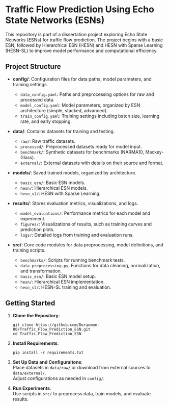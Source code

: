 # Traffic Flow Prediction Using Echo State Networks (ESNs)

This repository is part of a dissertation project exploring Echo State Networks (ESNs) for traffic flow prediction. The project begins with a basic ESN, followed by Hierarchical ESN (HESN) and HESN with Sparse Learning (HESN-SL) to improve model performance and computational efficiency.

## Project Structure

- **config/**: Configuration files for data paths, model parameters, and training settings.
    - `data_config.yaml`: Paths and preprocessing options for raw and processed data.
    - `model_config.yaml`: Model parameters, organized by ESN architecture (simple, stacked, advanced).
    - `train_config.yaml`: Training settings including batch size, learning rate, and early stopping.

- **data/**: Contains datasets for training and testing.
    - `raw/`: Raw traffic datasets.
    - `processed/`: Preprocessed datasets ready for model input.
    - `benchmark/`: Synthetic datasets for benchmarks (NARMA10, Mackey-Glass).
    - `external/`: External datasets with details on their source and format.

- **models/**: Saved trained models, organized by architecture.
    - `basic_esn/`: Basic ESN models.
    - `hesn/`: Hierarchical ESN models.
    - `hesn_sl/`: HESN with Sparse Learning.

- **results/**: Stores evaluation metrics, visualizations, and logs.
    - `model_evaluations/`: Performance metrics for each model and experiment.
    - `figures/`: Visualizations of results, such as training curves and prediction plots.
    - `logs/`: Detailed logs from training and evaluation runs.

- **src/**: Core code modules for data preprocessing, model definitions, and training scripts.
    - `benchmarks/`: Scripts for running benchmark tests.
    - `data_preprocessing.py`: Functions for data cleaning, normalization, and transformation.
    - `basic_esn/`: Basic ESN model setup.
    - `hesn/`: Hierarchical ESN implementation.
    - `hesn_sl/`: HESN-SL training and evaluation.

## Getting Started

1. **Clone the Repository**:
    ```
    git clone https://github.com/Doraemon-00/Traffic_Flow_Prediction_ESN.git
    cd Traffic_Flow_Prediction_ESN
    ```

2. **Install Requirements**:
    ```
    pip install -r requirements.txt
    ```

3. **Set Up Data and Configuraitons**:  
    Place datasets in `data/raw/` or download from external sources to `data/external/`.  
    Adjust configurations as needed in `config/`.

4. **Run Experiments**:  
    Use scripts in `src/` to preprocess data, train models, and evaluate results.

